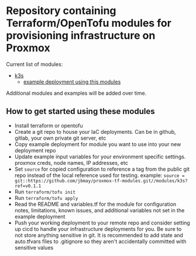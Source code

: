 # Repository containing Terraform/OpenTofu modules for provisioning infrastructure on Proxmox

Current list of modules:
- [k3s](modules/k3s/)
  - [example deployment using this modules](examples/k3s-example-deployment/)

Additional modules and examples will be added over time.

## How to get started using these modules

- Install terraform or opentofu
- Create a git repo to house your IaC deployments. Can be in github, gitlab, your own private git server, etc
- Copy example deployment for module you want to use into your new deployment repo
- Update example input variables for your environment specific settings. proxmox creds, node names, IP addresses, etc
- Set `source` for copied configuration to reference a tag from the public git repo instead of the local reference used for testing. example: `source = git::https://github.com/jbmay/proxmox-tf-modules.git//modules/k3s?ref=v0.1.1`
- Run `terraform/tofu init`
- Run `terraform/tofu apply`
- Read the README and variables.tf for the module for configuration notes, limitations, known issues, and additional variables not set in the example deployment
- Push your working deployment to your remote repo and consider setting up cicd to handle your infrastructure deployments for you. Be sure to not store anything sensitive in git. It is recommended to add state and auto.tfvars files to .gitignore so they aren't accidentally committed with sensitive values

